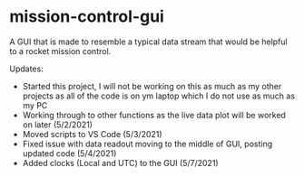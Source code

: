 # mission-control-gui
A GUI that is made to resemble a typical data stream that would be helpful to a rocket mission control.

Updates:
- Started this project, I will not be working on this as much as my other projects as all of the code is on ym laptop which I do not use as much as my PC
- Working through to other functions as the live data plot will be worked on later (5/2/2021)
- Moved scripts to VS Code (5/3/2021)
- Fixed issue with data readout moving to the middle of GUI, posting updated code (5/4/2021)
- Added clocks (Local and UTC) to the GUI (5/7/2021)
